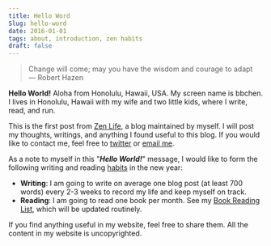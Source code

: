 ```yaml
---
title: Hello Word
Slug: hello-word
date: 2016-01-01
tags: about, introduction, zen habits
draft: false
---
```


> Change will come; may you have the wisdom and courage to adapt   
— Robert Hazen

**Hello World!** Aloha from Honolulu, Hawaii, USA. My screen name is bbchen. I lives in Honolulu, Hawaii with my wife and two little kids, where I write, read, and run.

This is the first post from [Zen Life](http://bbchen.github.io), a blog maintained by myself. I will post my thoughts, writings, and anything I found useful to this blog. If you would like to contact me, feel free to [twitter](http://twitter.com/bbchen) or [email me](mailto:bbchen@gmail.com).

As a note to myself in this "***Hello World!***" message, I would like to form the following writing and reading [habits](/habits) in the new year:

- **Writing**: I am going to write on average one blog post (at least 700 words) every 2-3 weeks to record my life and keep myself on track.
- **Reading**: I am going to read one book per month. See my [Book Reading List](/book-list), which will be updated routinely.

If you find anything useful in my website, feel free to share them. All the content in my website is uncopyrighted. 